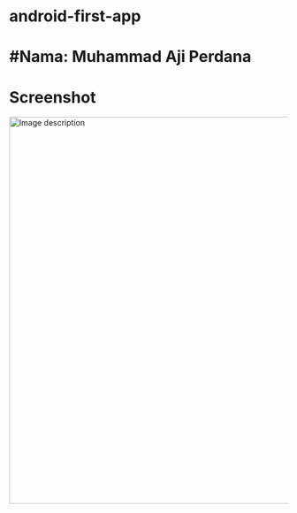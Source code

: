 # android-first-app
# #Nama: Muhammad Aji Perdana

# Screenshot
<img src="[URL_OR_PATH_TO_IMAGE](https://github.com/ajiperdana/android-first-app/blob/master/Screenshot_20250429_000122.png?raw=true)" alt="Image description" width="700"/>
